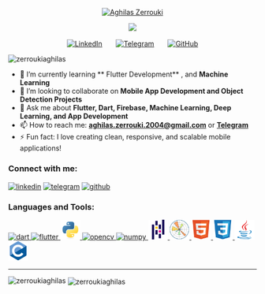 
<p align="center">
  <a href="https://https://github.com/Zr-AGhilas/Zr-AGhilas">
    <img src="https://readme-typing-svg.demolab.com?font=Fira+Code&size=30&duration=1000&pause=800&color=0077FF&center=true&width=435&lines=Aghilas+Zerrouki" alt="Aghilas Zerrouki" />
  </a>
</p>

<p align="center">
  <a href="https://https://github.com/Zr-AGhilas/Zr-AGhilas">
    <img src="https://readme-typing-svg.demolab.com?font=Fira+Code&size=30&duration=1000&pause=1000&color=0077FF&center=true&width=435&lines=Flutter+Developer;Dart+%7C+Python+%7C;Machine and Deep Learning;Mobile+and+Web+Apps;" />
  </a>
</p>

<!-- Social icons section -->
<p align="center">
  <a href="https://www.linkedin.com/in/aghilas-zerrouki-a51713256/"><img width="32px" alt="LinkedIn" title="LinkedIn" src="https://raw.githubusercontent.com/rahuldkjain/github-profile-readme-generator/master/src/images/icons/Social/linked-in-alt.svg"/></a>
  &#8287;&#8287;&#8287;&#8287;&#8287;
  <a href="https://t.me/aghilaszerrouki"><img width="32px" alt="Telegram" title="Telegram" src="https://upload.wikimedia.org/wikipedia/commons/8/82/Telegram_logo.svg"/></a>
  &#8287;&#8287;&#8287;&#8287;&#8287;
  <a href="https://https://github.com/Zr-AGhilas/Zr-AGhilas"><img width="32px" alt="GitHub" title="GitHub" src="https://cdn.jsdelivr.net/npm/simple-icons@v3/icons/github.svg"/></a>
</p>

<p align="left"> <img src="https://komarev.com/ghpvc/?username=zerroukiaghilas&label=Profile%20views&color=0077FF&style=flat" alt="zerroukiaghilas" /> </p>

- 🌱 I’m currently learning ** Flutter Development** , and **Machine Learning**  <br />
- 👯 I’m looking to collaborate on **Mobile App Development and Object Detection Projects**  <br />
- 💬 Ask me about **Flutter, Dart, Firebase, Machine Learning, Deep Learning, and App Development**  <br />
- 📫 How to reach me: **aghilas.zerrouki.2004@gmail.com** or [**Telegram**](https://t.me/aghilaszerrouki)  <br />
- ⚡ Fun fact: I love creating clean, responsive, and scalable mobile applications!  <br />

<h3 align="left">Connect with me:</h3>
<p align="left">
  <a href="https://www.linkedin.com/in/zerroukiaghilas" target="blank"><img align="center" src="https://raw.githubusercontent.com/rahuldkjain/github-profile-readme-generator/master/src/images/icons/Social/linked-in-alt.svg" alt="linkedin" height="30" width="40" /></a>
  <a href="https://t.me/aghilaszerrouki" target="blank"><img align="center" src="https://upload.wikimedia.org/wikipedia/commons/8/82/Telegram_logo.svg" alt="telegram" height="30" width="40" /></a>
  <a href="https://github.com/ZerroukiAghilas" target="blank"><img align="center" src="https://cdn.jsdelivr.net/npm/simple-icons@v3/icons/github.svg" alt="github" height="30" width="40" /></a>
</p>

<h3 align="left">Languages and Tools:</h3>
<p align="left">
  <!-- Dart -->
  <a href="https://dart.dev/" target="_blank" rel="noreferrer"> 
    <img src="https://www.vectorlogo.zone/logos/dartlang/dartlang-icon.svg" alt="dart" width="40" height="40"/> 
  </a>
  <!-- Flutter -->
  <a href="https://flutter.dev/" target="_blank" rel="noreferrer"> 
    <img src="https://www.vectorlogo.zone/logos/flutterio/flutterio-icon.svg" alt="flutter" width="40" height="40"/> 
  </a>
  <!-- Python -->
  <a href="https://www.python.org/" target="_blank" rel="noreferrer"> 
    <img src="https://raw.githubusercontent.com/devicons/devicon/master/icons/python/python-original.svg" alt="python" width="40" height="40"/> 
  </a>
  <!-- OpenCV -->
  <a href="https://opencv.org/" target="_blank" rel="noreferrer"> 
    <img src="https://www.vectorlogo.zone/logos/opencv/opencv-icon.svg" alt="opencv" width="40" height="40"/> 
  </a>
  <!-- NumPy -->
  <a href="https://numpy.org/" target="_blank" rel="noreferrer"> 
    <img src="https://www.vectorlogo.zone/logos/numpy/numpy-icon.svg" alt="numpy" width="40" height="40"/> 
  </a>
  <!-- Pandas -->
  <a href="https://pandas.pydata.org/" target="_blank" rel="noreferrer"> 
    <img src="https://raw.githubusercontent.com/devicons/devicon/master/icons/pandas/pandas-original.svg" alt="pandas" width="40" height="40"/> 
  </a>
  <!-- Matplotlib -->
  <a href="https://matplotlib.org/" target="_blank" rel="noreferrer"> 
    <img src="https://raw.githubusercontent.com/devicons/devicon/master/icons/matplotlib/matplotlib-original.svg" alt="matplotlib" width="40" height="40"/> 
  </a>
  <!-- HTML -->
  <a href="https://developer.mozilla.org/en-US/docs/Web/HTML" target="_blank" rel="noreferrer"> 
    <img src="https://raw.githubusercontent.com/devicons/devicon/master/icons/html5/html5-original.svg" alt="html5" width="40" height="40"/> 
  </a>
  <!-- CSS -->
  <a href="https://developer.mozilla.org/en-US/docs/Web/CSS" target="_blank" rel="noreferrer"> 
    <img src="https://raw.githubusercontent.com/devicons/devicon/master/icons/css3/css3-original.svg" alt="css3" width="40" height="40"/> 
  </a>
  <!-- Java -->
  <a href="https://www.java.com/" target="_blank" rel="noreferrer"> 
    <img src="https://raw.githubusercontent.com/devicons/devicon/master/icons/java/java-original.svg" alt="java" width="40" height="40"/> 
  </a>
  <!-- C -->
  <a href="https://www.cprogramming.com/" target="_blank" rel="noreferrer"> 
    <img src="https://raw.githubusercontent.com/devicons/devicon/master/icons/c/c-original.svg" alt="c" width="40" height="40"/> 
  </a>

</p>



---

<p><img align="left" src="https://github-readme-stats.vercel.app/api/top-langs?username=zerroukiaghilas&show_icons=true&theme=dark&locale=en&layout=compact" alt="zerroukiaghilas" /></p>

<p>&nbsp;<img align="center" src="https://github-readme-stats.vercel.app/api?username=zerroukiaghilas&show_icons=true&theme=dark&locale=en" alt="zerroukiaghilas" /></p>
